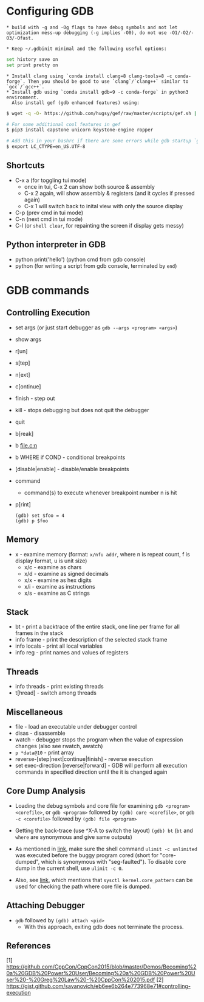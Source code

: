 Configuring GDB
===============
	* build with -g and -Og flags to have debug symbols and not let optimization mess-up debugging (-g implies -O0), do not use -O1/-O2/-O3/-Ofast.

	* Keep ~/.gdbinit minimal and the following useful options:
```bash
set history save on
set print pretty on
```
	* Install clang using `conda install clang=8 clang-tools=8 -c conda-forge`. Then you should be good to use `clang`/`clang++` similar to `gcc`/`gcc++`.
	* Install gdb using `conda install gdb=9 -c conda-forge` in python3 environment.
	  Also install gef (gdb enhanced features) using:
```bash
$ wget -q -O- https://github.com/hugsy/gef/raw/master/scripts/gef.sh | sh

# For some additional cool features in gef
$ pip3 install capstone unicorn keystone-engine ropper

# Add this in your bashrc if there are some errors while gdb startup `gdb -q`
$ export LC_CTYPE=en_US.UTF-8
```



Shortcuts
---------
- C-x a  (for toggling tui mode)
	* once in tui, C-x 2 can show both source & assembly
	* C-x 2 again, will show assembly & registers (and it cycles if pressed again)
	* C-x 1 will switch back to inital view with only the source display
- C-p  (prev cmd in tui mode)
- C-n  (next cmd in tui mode)
- C-l  (or `shell clear`, for repainting the screen if display gets messy)

Python interpreter in GDB
-------------------------
* python print('hello')  (python cmd from gdb console)
* python  (for writing a script from gdb console, terminated by `end`)

GDB commands
============

Controlling Execution
---------------------
* set args <test1> <test2>  (or just start debugger as `gdb --args <program> <args>`)
* show args
* r[un]

* s[tep]
* n[ext]
* c[ontinue]
* finish - step out
* kill - stops debugging but does not quit the debugger

* quit

* b[reak] <funcname>
* b <file.c:n>
* b WHERE if COND - conditional breakpoints
* [disable|enable] <bn> - disable/enable breakpoints

* command <bn>
	* command(s) to execute whenever breakpoint number n is hit

* p[rint]
	```
	(gdb) set $foo = 4
	(gdb) p $foo
	```

Memory
------
* x - examine memory (format: `x/nfu addr`, where n is repeat count, f is display format, u is unit size)
	* x/c - examine as chars
	* x/d - examine as signed decimals
	* x/x - examine as hex digits
	* x/i - examine as instructions
	* x/s - examine as C strings

Stack
-----
* bt - print a backtrace of the entire stack, one line per frame for all frames in the stack
* info frame - print the description of the selected stack frame
* info locals - print all local variables
* info reg - print names and values of registers

Threads
-------
* info threads - print existing threads
* t[hread] <thread-id> - switch among threads

Miscellaneous
-------------
* file <program> - load an executable under debugger control
* disas - disassemble
* watch - debugger stops the program when the value of expression changes (also see rwatch, awatch)
* `p *data@10` - print array
* reverse-[step|next|continue|finish] - reverse execution
* set exec-direction [reverse|forward] - GDB will perform all execution commands in specified direction until the it is changed again


Core Dump Analysis
------------------
* Loading the debug symbols and core file for examining
`gdb <program> <corefile>`, or
`gdb <program>` followed by `(gdb) core <corefile>`, or
`gdb -c <corefile>` followed by `(gdb) file <program>`

* Getting the back-trace (use ^X-A to switch the layout)
`(gdb) bt` (`bt` and `where` are synonymous and give same outputs)

* As mentioned in [link](https://cxwangyi.wordpress.com/2010/01/08/generate-core-dump-files/), make sure the shell command `ulimit -c unlimited` was executed before the buggy program cored (short for "core-dumped", which is synonymous with "seg-faulted"). To disable core dump in the current shell, use `ulimit -c 0`.

* Also, see [link](https://stackoverflow.com/a/32461658/10960444), which mentions that `sysctl kernel.core_pattern` can be used for checking the path where core file is dumped.


Attaching Debugger
------------------
* `gdb` followed by `(gdb) attach <pid>`
	* With this approach, exiting gdb does not terminate the process.


References
----------
[1] https://github.com/CppCon/CppCon2015/blob/master/Demos/Becoming%20a%20GDB%20Power%20User/Becoming%20a%20GDB%20Power%20User%20-%20Greg%20Law%20-%20CppCon%202015.pdf
[2] https://gist.github.com/savanovich/eb6ee6b264e773968e71#controlling-execution
